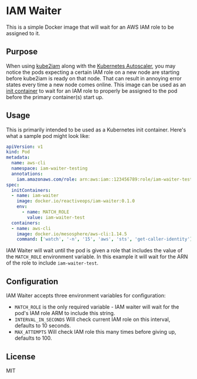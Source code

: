 # IAM Waiter

This is a simple Docker image that will wait for an AWS IAM role to be assigned to it. 

## Purpose

When using [kube2iam](https://github.com/jtblin/kube2iam) along with the [Kubernetes Autoscaler](https://github.com/kubernetes/autoscaler), you may notice the pods expecting a certain IAM role on a new node are starting before kube2iam is ready on that node. That can result in annoying error states every time a new node comes online. This image can be used as an [init container](https://kubernetes.io/docs/concepts/workloads/pods/init-containers/) to wait for an IAM role to properly be assigned to the pod before the primary container(s) start up. 

## Usage

This is primarily intended to be used as a Kubernetes init container. Here's what a sample pod might look like:

```yaml
apiVersion: v1
kind: Pod
metadata:
  name: aws-cli
  namespace: iam-waiter-testing
  annotations:
    iam.amazonaws.com/role: arn:aws:iam::123456789:role/iam-waiter-test
spec:
  initContainers:
  - name: iam-waiter
    image: docker.io/reactiveops/iam-waiter:0.1.0
    env:
      - name: MATCH_ROLE
        value: iam-waiter-test
  containers:
  - name: aws-cli
    image: docker.io/mesosphere/aws-cli:1.14.5
    command: ['watch', '-n', '15', 'aws', 'sts', 'get-caller-identity']
```

IAM Waiter will wait until the pod is given a role that includes the value of the `MATCH_ROLE` environment variable. In this example it will wait for the ARN of the role to include `iam-waiter-test`.


## Configuration

IAM Waiter accepts three environment variables for configuration:

* `MATCH_ROLE` is the only required variable - IAM waiter will wait for the pod's IAM role ARM to include this string.
* `INTERVAL_IN_SECONDS` Will check current IAM role on this interval, defaults to 10 seconds.
* `MAX_ATTEMPTS` Will check IAM role this many times before giving up, defaults to 100.

## License
MIT